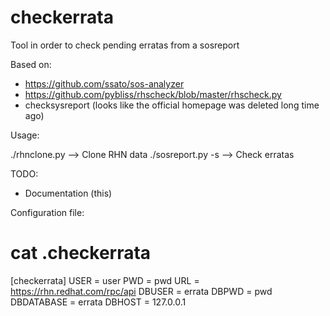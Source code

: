 checkerrata
===========

Tool in order to check pending erratas from a sosreport

Based on:

 * https://github.com/ssato/sos-analyzer
 * https://github.com/pybliss/rhscheck/blob/master/rhscheck.py
 * checksysreport (looks like the official homepage was deleted long time ago)

Usage:

 ./rhnclone.py --> Clone RHN data
 ./sosreport.py -s <path sosreport> --> Check erratas

TODO:

* Documentation (this)

Configuration file:

# cat .checkerrata
[checkerrata]
USER =  user
PWD = pwd
URL = https://rhn.redhat.com/rpc/api
DBUSER = errata
DBPWD = pwd
DBDATABASE = errata
DBHOST = 127.0.0.1
